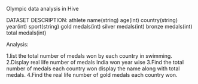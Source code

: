 Olympic data analysis in Hive

DATASET DESCRIPTION:
athlete name(string)
age(int)
country(string)
year(int)
sport(string)
gold medals(int)
silver medals(int)
bronze medals(int)
total medals(int)


Analysis:

1.list the total number of medals won by each country in swimming.
2.Display real life number of medals India won year wise
3.Find the total number of medals each country won display the name along with total medals.
4.Find the real life number of gold medals each country won.


